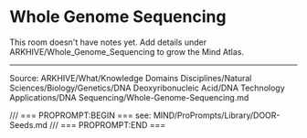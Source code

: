 # Whole Genome Sequencing

This room doesn't have notes yet. Add details under ARKHIVE/Whole_Genome_Sequencing to grow the Mind Atlas.

---
Source: ARKHIVE/What/Knowledge Domains Disciplines/Natural Sciences/Biology/Genetics/DNA Deoxyribonucleic Acid/DNA Technology Applications/DNA Sequencing/Whole-Genome-Sequencing.md

/// === PROPROMPT:BEGIN ===
see: MIND/ProPrompts/Library/DOOR-Seeds.md
/// === PROPROMPT:END ===

